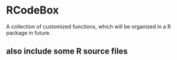 # RCodeBox 
A  collection of customized functions, which will be organized in a R package in future.

## also include some R source files